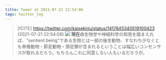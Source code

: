 ```yaml
---
title: Tweet at 2021-07-21 22:54:06
tags: twitter_log
---
```


> [!CITE] https://twitter.com/kaisekiriu/status/1417845340519100423 (2021-07-21 22:54:06)
> ![](https://twitter.com/kaisekiriu/status/1417845340519100423)
> **現在の**生物学や神経科学の知見を踏まえれば、"sentient being"である生物とは一部の後生動物、すなわち少なくとも脊椎動物・節足動物・頭足類が含まれるということは幅広いコンセンサスが取れるだろう。もちろんこれに同意しない人もいるだろうが。
